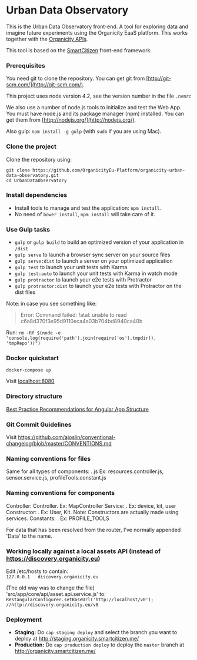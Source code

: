 # Urban Data Observatory

This is the Urban Data Observatory front-end. A tool for exploring data and imagine future experiments using the Organicity EaaS platform. This works together with the [Organicity APIs](http://organicityeu.github.io/api/).

This tool is based on the [SmartCitizen](http://smartcitizen.me) front-end framework.


### Prerequisites

You need git to clone the repository. You can get git from
[http://git-scm.com/](http://git-scm.com/).


This project uses node version 4.2, see the version number in the file `.nvmrc`

We also use a number of node.js tools to initialize and test the Web App. You must have node.js and
its package manager (npm) installed. You can get them from [http://nodejs.org/](http://nodejs.org/).

Also gulp: `npm install -g gulp` (with `sudo` if you are using Mac).

### Clone the project

Clone the repository using:

```
git clone https://github.com/OrganicityEu-Platform/organicity-urban-data-observatory.git
cd UrbanDataObservatory
```

### Install dependencies
* Install tools to manage and test the application: `npm install.`
* No need of `bower install`, `npm install` will take care of it.

### Use Gulp tasks

* `gulp` or `gulp build` to build an optimized version of your application in `/dist`
* `gulp serve` to launch a browser sync server on your source files
* `gulp serve:dist` to launch a server on your optimized application
* `gulp test` to launch your unit tests with Karma
* `gulp test:auto` to launch your unit tests with Karma in watch mode
* `gulp protractor` to launch your e2e tests with Protractor
* `gulp protractor:dist` to launch your e2e tests with Protractor on the dist files

Note: in case you see something like:
> Error: Command failed: fatal: unable to read c6a8d370f3e95d9110eca4a03b704bd8940ca40b

Run:
`rm -Rf $(node -e "console.log(require('path').join(require('os').tmpdir(), 'tmpRepo'))")`


### Docker quickstart
`docker-compose up`

Visit [localhost:8080](http://localhost:8080)

### Directory structure

[Best Practice Recommendations for Angular App Structure](https://docs.google.com/document/d/1XXMvReO8-Awi1EZXAXS4PzDzdNvV6pGcuaF4Q9821Es/pub)

### Git Commit Guidelines
Visit https://github.com/ajoslin/conventional-changelog/blob/master/CONVENTIONS.md


### Naming conventions for files
Same for all types of components:
<Name of component camelcased>.<Type of module>.js
Ex: resources.controller.js, sensor.service.js, profileTools.constant.js


### Naming conventions for components
Controller: <Name of controller capitalized>Controller. Ex: MapController
Service: <Name of service camelcased>. Ex: device, kit, user 
Constructor: <Name of constructor capitalized>. Ex: User, Kit. Note: Constructors are actually made using services.
Constants: <Name of constant uppercase joined by an underscore>. Ex: PROFILE_TOOLS

For data that has been resolved from the router, I've normally appended 'Data' to the name.

### Working locally against a local assets API (instead of https://discovery.organicity.eu)

Edit /etc/hosts to contain:  
```127.0.0.1   discovery.organicity.eu```

(The old way was to change the file)  
'src/app/core/api/asset.api.service.js' to:  
`RestangularConfigurer.setBaseUrl('http://localhost/v0'); //http://discovery.organicity.eu/v0`

### Deployment

* **Staging:**  Do `cap staging deploy` and select the branch you want to deploy at http://staging.organicity.smartcitizen.me/
* **Production:** Do `cap production deploy` to deploy the `master` branch at http://organicity.smartcitizen.me/


